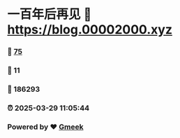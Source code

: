 # 一百年后再见 :link: https://blog.00002000.xyz 
### :page_facing_up: [75](https://blog.00002000.xyz/tag.html) 
### :speech_balloon: 11 
### :hibiscus: 186293 
### :alarm_clock: 2025-03-29 11:05:44 
### Powered by :heart: [Gmeek](https://github.com/Meekdai/Gmeek)
